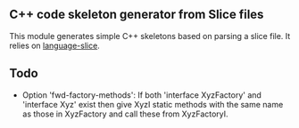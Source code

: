 ## C++ code skeleton generator from Slice files

This module generates simple C++ skeletons based on parsing a slice file.
It relies on [language-slice](https://github.com/paulkoerbitz/language-slice).

## Todo
- Option 'fwd-factory-methods': If both 'interface XyzFactory' and 'interface Xyz'
  exist then give XyzI static methods with the same name as those in XyzFactory
  and call these from XyzFactoryI.
